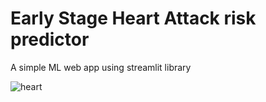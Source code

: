 # Early Stage Heart Attack risk predictor

A simple ML web app using streamlit library

![heart](https://user-images.githubusercontent.com/92519851/137511711-254504c5-a47f-419b-a8f2-01f1925e88a6.jpg)
